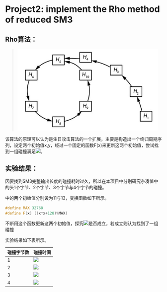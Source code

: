 # Project2: implement the Rho method of reduced SM3

## Rho算法：


> <img src=".\md_image\20230330-sm3-public.jpg" alt="image-20230703174051013" style="zoom: 67%;" />

该算法的原理可以认为是生日攻击算法的一个扩展，主要是构造出一个终归周期序列，设定两个初始值x,y，经过一个固定的函数F(x)来更新这两个初始值，尝试找到一组碰撞满足![](https://latex.codecogs.com/svg.image?&space;H(x_i)=H(H(y_i)))。



## 实验结果：

因要找到SM3完整输出长度的碰撞耗时过久，所以在本项目中分别研究杂凑值中的头1个字节、2个字节、3个字节与4个字节的碰撞。

中的两个初始值分别设为11与13，变换函数如下所示。
```c++
#define MAX 32768
#define F(x) ((x*x+128)%MAX)
```
不断用这个函数更新这两个初始值，探究![](https://latex.codecogs.com/svg.image?&space;H(x_i)=H(H(y_i)))是否成立，若成立则认为找到了一组碰撞

实验结果如下表所示。

| 碰撞字节数 | 碰撞时间                                         |
| ---------- | ------------------------------------------------ |
| 1          | ![](https://latex.codecogs.com/svg.image?1453us) |
| 2          | ![](https://latex.codecogs.com/svg.image?1488us) |
| 3          | ![](https://latex.codecogs.com/svg.image?1516us) |
| 4          | ![](https://latex.codecogs.com/svg.image?1723us) |

